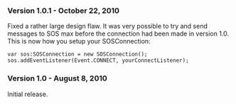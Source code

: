 ### Version 1.0.1 - October 22, 2010

Fixed a rather large design flaw. It was very possible to try and send messages to SOS max before the connection had been made in version 1.0. This is now how you setup your SOSConnection:

    var sos:SOSConnection = new SOSConnection();  
    sos.addEventListener(Event.CONNECT, yourConnectListener);

### Version 1.0 - August 8, 2010

Initial release.